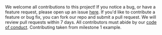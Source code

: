 We welcome all contributions to this project!
If you notice a bug, or have a feature request,
please open up an issue [here](https://github.com/UBC-MDS/fraud_detection/issues).
If you'd like to contribute a feature or bug fix,
you can fork our repo and submit a pull request.
We will review pull requests within 7 days.
All contributors must abide by our [code of conduct](CODE_OF_CONDUCT.md).
Contributing taken from milestone 1 example.